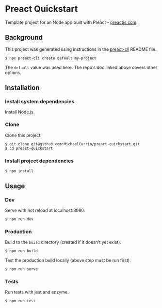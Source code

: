 # Preact Quickstart

Template project for an Node app built with Preact - [preactjs.com](https://preactjs.com).


## Background

This project was generated using instructions in the [preact-cli](https://github.com/preactjs/preact-cli#readme) README file.

```sh
$ npx preact-cli create default my-project
```

The `default` value was used here. The repo's doc linked above covers other options.


## Installation

### Install system dependencies

Install [Node.js](https://gist.github.com/MichaelCurrin/aa1fc56419a355972b96bce23f3bccba).

### Clone

Clone this project.

```sh
$ git clone git@github.com:MichaelCurrin/preact-quickstart.git
$ cd preact-quickstart
```


### Install project dependencies

```sh
$ npm install
```


## Usage

### Dev

Serve with hot reload at localhost:8080.

```sh
$ npm run dev
```

### Production

Build to the `build` directory (created if it doesn't yet exist).

```sh
$ npm run build
```

Test the production build locally (above step must be run first).

```sh
$ npm run serve
```

### Tests

Run tests with jest and enzyme.

```sh
$ npm run test
```
